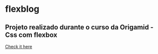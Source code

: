 # flexblog

## Projeto realizado durante o curso da Origamid - Css com flexbox



[Check it here](https://takayukikomatsu.github.io/origamid-flexblog/)
